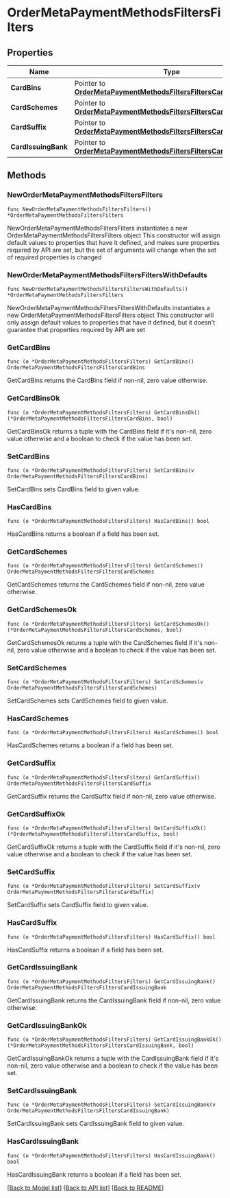 # OrderMetaPaymentMethodsFiltersFilters

## Properties

Name | Type | Description | Notes
------------ | ------------- | ------------- | -------------
**CardBins** | Pointer to [**OrderMetaPaymentMethodsFiltersFiltersCardBins**](OrderMetaPaymentMethodsFiltersFiltersCardBins.md) |  | [optional] 
**CardSchemes** | Pointer to [**OrderMetaPaymentMethodsFiltersFiltersCardSchemes**](OrderMetaPaymentMethodsFiltersFiltersCardSchemes.md) |  | [optional] 
**CardSuffix** | Pointer to [**OrderMetaPaymentMethodsFiltersFiltersCardSuffix**](OrderMetaPaymentMethodsFiltersFiltersCardSuffix.md) |  | [optional] 
**CardIssuingBank** | Pointer to [**OrderMetaPaymentMethodsFiltersFiltersCardIssuingBank**](OrderMetaPaymentMethodsFiltersFiltersCardIssuingBank.md) |  | [optional] 

## Methods

### NewOrderMetaPaymentMethodsFiltersFilters

`func NewOrderMetaPaymentMethodsFiltersFilters() *OrderMetaPaymentMethodsFiltersFilters`

NewOrderMetaPaymentMethodsFiltersFilters instantiates a new OrderMetaPaymentMethodsFiltersFilters object
This constructor will assign default values to properties that have it defined,
and makes sure properties required by API are set, but the set of arguments
will change when the set of required properties is changed

### NewOrderMetaPaymentMethodsFiltersFiltersWithDefaults

`func NewOrderMetaPaymentMethodsFiltersFiltersWithDefaults() *OrderMetaPaymentMethodsFiltersFilters`

NewOrderMetaPaymentMethodsFiltersFiltersWithDefaults instantiates a new OrderMetaPaymentMethodsFiltersFilters object
This constructor will only assign default values to properties that have it defined,
but it doesn't guarantee that properties required by API are set

### GetCardBins

`func (o *OrderMetaPaymentMethodsFiltersFilters) GetCardBins() OrderMetaPaymentMethodsFiltersFiltersCardBins`

GetCardBins returns the CardBins field if non-nil, zero value otherwise.

### GetCardBinsOk

`func (o *OrderMetaPaymentMethodsFiltersFilters) GetCardBinsOk() (*OrderMetaPaymentMethodsFiltersFiltersCardBins, bool)`

GetCardBinsOk returns a tuple with the CardBins field if it's non-nil, zero value otherwise
and a boolean to check if the value has been set.

### SetCardBins

`func (o *OrderMetaPaymentMethodsFiltersFilters) SetCardBins(v OrderMetaPaymentMethodsFiltersFiltersCardBins)`

SetCardBins sets CardBins field to given value.

### HasCardBins

`func (o *OrderMetaPaymentMethodsFiltersFilters) HasCardBins() bool`

HasCardBins returns a boolean if a field has been set.

### GetCardSchemes

`func (o *OrderMetaPaymentMethodsFiltersFilters) GetCardSchemes() OrderMetaPaymentMethodsFiltersFiltersCardSchemes`

GetCardSchemes returns the CardSchemes field if non-nil, zero value otherwise.

### GetCardSchemesOk

`func (o *OrderMetaPaymentMethodsFiltersFilters) GetCardSchemesOk() (*OrderMetaPaymentMethodsFiltersFiltersCardSchemes, bool)`

GetCardSchemesOk returns a tuple with the CardSchemes field if it's non-nil, zero value otherwise
and a boolean to check if the value has been set.

### SetCardSchemes

`func (o *OrderMetaPaymentMethodsFiltersFilters) SetCardSchemes(v OrderMetaPaymentMethodsFiltersFiltersCardSchemes)`

SetCardSchemes sets CardSchemes field to given value.

### HasCardSchemes

`func (o *OrderMetaPaymentMethodsFiltersFilters) HasCardSchemes() bool`

HasCardSchemes returns a boolean if a field has been set.

### GetCardSuffix

`func (o *OrderMetaPaymentMethodsFiltersFilters) GetCardSuffix() OrderMetaPaymentMethodsFiltersFiltersCardSuffix`

GetCardSuffix returns the CardSuffix field if non-nil, zero value otherwise.

### GetCardSuffixOk

`func (o *OrderMetaPaymentMethodsFiltersFilters) GetCardSuffixOk() (*OrderMetaPaymentMethodsFiltersFiltersCardSuffix, bool)`

GetCardSuffixOk returns a tuple with the CardSuffix field if it's non-nil, zero value otherwise
and a boolean to check if the value has been set.

### SetCardSuffix

`func (o *OrderMetaPaymentMethodsFiltersFilters) SetCardSuffix(v OrderMetaPaymentMethodsFiltersFiltersCardSuffix)`

SetCardSuffix sets CardSuffix field to given value.

### HasCardSuffix

`func (o *OrderMetaPaymentMethodsFiltersFilters) HasCardSuffix() bool`

HasCardSuffix returns a boolean if a field has been set.

### GetCardIssuingBank

`func (o *OrderMetaPaymentMethodsFiltersFilters) GetCardIssuingBank() OrderMetaPaymentMethodsFiltersFiltersCardIssuingBank`

GetCardIssuingBank returns the CardIssuingBank field if non-nil, zero value otherwise.

### GetCardIssuingBankOk

`func (o *OrderMetaPaymentMethodsFiltersFilters) GetCardIssuingBankOk() (*OrderMetaPaymentMethodsFiltersFiltersCardIssuingBank, bool)`

GetCardIssuingBankOk returns a tuple with the CardIssuingBank field if it's non-nil, zero value otherwise
and a boolean to check if the value has been set.

### SetCardIssuingBank

`func (o *OrderMetaPaymentMethodsFiltersFilters) SetCardIssuingBank(v OrderMetaPaymentMethodsFiltersFiltersCardIssuingBank)`

SetCardIssuingBank sets CardIssuingBank field to given value.

### HasCardIssuingBank

`func (o *OrderMetaPaymentMethodsFiltersFilters) HasCardIssuingBank() bool`

HasCardIssuingBank returns a boolean if a field has been set.


[[Back to Model list]](../README.md#documentation-for-models) [[Back to API list]](../README.md#documentation-for-api-endpoints) [[Back to README]](../README.md)


